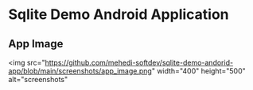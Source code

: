 # Sqlite Demo Android Application

## App Image
<img 
src="https://github.com/mehedi-softdev/sqlite-demo-andorid-app/blob/main/screenshots/app_image.png"
width="400"
height="500"
alt="screenshots"
> 
